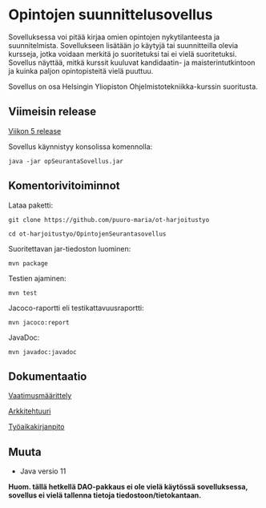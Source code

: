 # Opintojen suunnittelusovellus

Sovelluksessa voi pitää kirjaa omien opintojen nykytilanteesta ja suunnitelmista. Sovellukseen lisätään jo käytyjä tai suunnitteilla olevia kursseja, jotka voidaan merkitä jo suoritetuksi tai ei vielä suoritetuksi. Sovellus näyttää, mitkä kurssit kuuluvat kandidaatin- ja maisterintutkintoon ja kuinka paljon opintopisteitä vielä puuttuu.

Sovellus on osa Helsingin Yliopiston Ohjelmistotekniikka-kurssin suoritusta.

## Viimeisin release

[Viikon 5 release](https://github.com/puuro-maria/ot-harjoitustyo/releases/tag/viikko5)

Sovellus käynnistyy konsolissa komennolla:

```
java -jar opSeurantaSovellus.jar
```

## Komentorivitoiminnot

Lataa paketti: 
```
git clone https://github.com/puuro-maria/ot-harjoitustyo

cd ot-harjoitustyo/OpintojenSeurantasovellus
```

Suoritettavan jar-tiedoston luominen:
```
mvn package
```

Testien ajaminen:
```
mvn test
```

Jacoco-raportti eli testikattavuusraportti:
```
mvn jacoco:report
```

JavaDoc:
```
mvn javadoc:javadoc
```

## Dokumentaatio

[Vaatimusmäärittely](https://github.com/puuro-maria/ot-harjoitustyo/blob/master/dokumentointi/vaatimusmaarittely.md)

[Arkkitehtuuri](https://github.com/puuro-maria/ot-harjoitustyo/blob/master/dokumentointi/arkkitehtuuri.md)

[Työaikakirjanpito](https://github.com/puuro-maria/ot-harjoitustyo/blob/master/dokumentointi/tyoaikakirjanpito.md)

## Muuta

- Java versio 11

**Huom. tällä hetkellä DAO-pakkaus ei ole vielä käytössä sovelluksessa, sovellus ei vielä tallenna tietoja tiedostoon/tietokantaan.**

